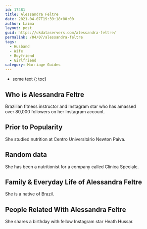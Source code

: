 ```yaml
---
id: 17481
title: Alessandra Feltre
date: 2021-04-07T19:39:18+00:00
author: Laima
layout: post
guid: https://ukdataservers.com/alessandra-feltre/
permalink: /04/07/alessandra-feltre
tags:
  - Husband
  - Wife
  - Boyfriend
  - Girlfriend
category: Marriage Guides
---
```


* some text
{: toc}


## Who is Alessandra Feltre
                  
                  
                  
Brazilian fitness instructor and Instagram star who has amassed over 80,000 followers on her Instagram account. 
                  
              
            
              
            
                
                
                
## Prior to Popularity
                  
                  
                  
She studied nutrition at Centro Universitário Newton Paiva. 
                  
              
            
              
            
                
                
                
## Random data
                  
                  
                  
She has been a nutritionist for a company called Clinica Speciale. 
                  
              
            
              
            
                
                
                
## Family & Everyday Life of Alessandra Feltre
                  
                  
                  
She is a native of Brazil. 
                  
              
            
              
            
                
                
                
## People Related With Alessandra Feltre
                  
                  
                  
She shares a birthday with fellow Instagram star Heath Hussar. 
                  
              
            
              
            
                
              
            
              
              
            
            
              
            
          
          
          